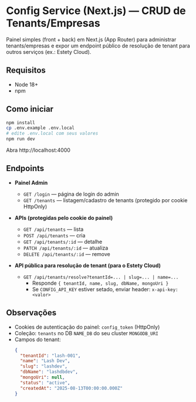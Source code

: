 # Config Service (Next.js) — CRUD de Tenants/Empresas

Painel simples (front + back) em Next.js (App Router) para administrar tenants/empresas
e expor um endpoint público de resolução de tenant para outros serviços (ex.: Estety Cloud).

## Requisitos
- Node 18+
- npm

## Como iniciar
```bash
npm install
cp .env.example .env.local
# edite .env.local com seus valores
npm run dev
```
Abra http://localhost:4000

## Endpoints
- **Painel Admin**
  - `GET /login` — página de login do admin
  - `GET /tenants` — listagem/cadastro de tenants (protegido por cookie HttpOnly)

- **APIs (protegidas pelo cookie do painel)**  
  - `GET /api/tenants` — lista
  - `POST /api/tenants` — cria
  - `GET /api/tenants/:id` — detalhe
  - `PATCH /api/tenants/:id` — atualiza
  - `DELETE /api/tenants/:id` — remove

- **API pública para resolução de tenant (para o Estety Cloud)**
  - `GET /api/tenants/resolve?tenantId=... | slug=... | name=...`
    - Responde `{ tenantId, name, slug, dbName, mongoUri }`
    - Se `CONFIG_API_KEY` estiver setado, enviar header: `x-api-key: <valor>`

## Observações
- Cookies de autenticação do painel: `config_token` (HttpOnly)
- Coleção: `tenants` no DB `NAME_DB` do seu cluster `MONGODB_URI`
- Campos do tenant:
  ```json
  {
    "tenantId": "lash-001",
    "name": "Lash Dev",
    "slug": "lashdev",
    "dbName": "lashdbdev",
    "mongoUri": null,
    "status": "active",
    "createdAt": "2025-08-13T00:00:00.000Z"
  }
  ```
